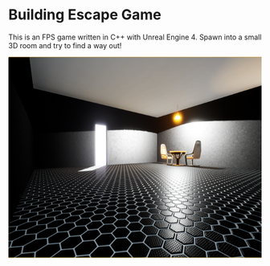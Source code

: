 # Building Escape Game

This is an FPS game written in C++ with Unreal Engine 4. Spawn into a small 3D
room and try to find a way out!

<img src="screenshot.png" height=400 alt="Game screenshot" />